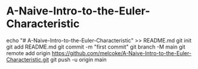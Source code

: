 # A-Naive-Intro-to-the-Euler-Characteristic
echo "# A-Naive-Intro-to-the-Euler-Characteristic" >> README.md
git init
git add README.md
git commit -m "first commit"
git branch -M main
git remote add origin https://github.com/melcoke/A-Naive-Intro-to-the-Euler-Characteristic.git
git push -u origin main
